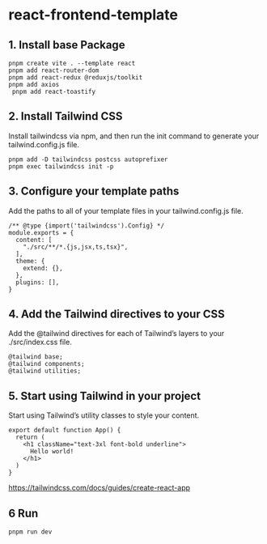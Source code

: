 # react-frontend-template

## 1. Install base Package

```
pnpm create vite . --template react 
pnpm add react-router-dom
pnpm add react-redux @reduxjs/toolkit
pnpm add axios
 pnpm add react-toastify
```
## 2. Install Tailwind CSS
Install tailwindcss via npm, and then run the init command to generate your tailwind.config.js file.

```
pnpm add -D tailwindcss postcss autoprefixer
pnpm exec tailwindcss init -p
```

## 3. Configure your template paths
Add the paths to all of your template files in your tailwind.config.js file.
```
/** @type {import('tailwindcss').Config} */
module.exports = {
  content: [
    "./src/**/*.{js,jsx,ts,tsx}",
  ],
  theme: {
    extend: {},
  },
  plugins: [],
}
```

## 4. Add the Tailwind directives to your CSS 
Add the @tailwind directives for each of Tailwind’s layers to your ./src/index.css file.

```
@tailwind base;
@tailwind components;
@tailwind utilities;
```

## 5. Start using Tailwind in your project
Start using Tailwind’s utility classes to style your content.

```
export default function App() {
  return (
    <h1 className="text-3xl font-bold underline">
      Hello world!
    </h1>
  )
}
```


https://tailwindcss.com/docs/guides/create-react-app

## 6 Run

```
pnpm run dev
```